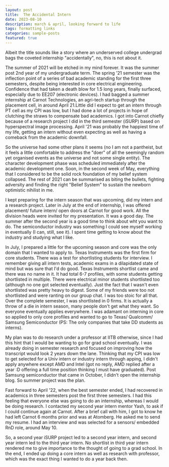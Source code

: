 ```yaml
---
layout: post
title:  The Accidental Intern
date: 2023-08-10
description: march & april, looking forward to life
tags: formatting links
categories: sample-posts
featured: true
---
```


Albeit the title sounds like a story where an underserved college undergrad bags the coveted internship 
"accidentally", no, this is not about it.

The summer of 2021 will be etched in my mind forever. It was the summer post 2nd year of my undergraduate term.
The spring '21 semester was the inflection point of a series of bad academic standing for the first three semesters, 
despite being interested in core electrical engineering. Confidence that had taken a death blow for 1.5 long years, 
finally surfaced, especially due to EE207 (electronic devices). I had bagged a summer internship at Carnot Technologies, an agri-tech startup through the placement cell, in around April 21.Little did I expect to get an intern through PT cell as my CPI was low, but I had done a lot of projects in hope of clutching the straws to compensate bad academics. I got into Carnot chiefly because of a research project I did in the third semester (iSURP) based on hyperspectral image processing. April '21 was probably the happiest time of my life, getting an intern without even expecting as well as having a comeback from the academic downfall. 

So the universe had some other plans it seems (no I am not a pantheist, but it feels a little comfortable to address the "doer" of all the seemingly random yet organised events as the universe and not some single entity). The character development phase was scheduled immediately after the academic development one. Soon, in the second week of May, everything that I considered to be the solid rock foundation of my belief system collapsed. The rest of 2021 can be summarised as biting the bullets, fighting adversity and finding the right "Belief System" to sustain the newborn optimistic nihilist in me.

I kept preparing for the intern season that was upcoming, did my intern and a research project. Later in July at the end of internship, I was offered placement/ future intern/ open doors at Carnot for good work. All the division heads were invited for my presentation. It was a good day. The summer after the second year is a good time to think about wht you want to do. The semiconductor industry was something I could see myself working in eventually (I can, still, see it). I spent time getting to know about the industry and studying what I like.

In July, I prepared a little for the upcoming season and core was the only domain that I wanted to apply to. Texas Instruments was the first firm for core students. There was a test for shortlisting students for interview. I remember giving all intern tests, academic exams in a dilapidated state of mind but was sure that I'd do good. Texas Instruments shortlist came and there was no name in it. It had total 6-7 profiles, with some students getting shortlisted in multiple. There were electrical minor students shortlisted too (although no one got selected eventually). Just the fact that I wasn't even shortlisted was pretty heavy to digest. Some of my friends were too not shortlisted and were ranting on our group chat. I was too stoic for all that. Over the complete semester, I was shortlisted in 0 firms. It is actually a throw of a die in intern season, many people don't get what they want. So everyone eventually applies everywhere. I was adamant on interning in core so applied to only core profiles and wanted to go to Texas/ Qualcomm/ Samsung Semiconductor (PS: The only companies that take DD students as interns).

My plan was to do research under a professor at IITB otherwise, since I had this hint that I would be wanting to go for grad school eventually. I was already doing in semester research and focused on improving how the transcript would look 2 years down the lane. Thinking that my CPI was low to get selected for a Univ intern or industry intern through apping, I didn't apply anywhere except AMD and Intel (got no reply, AMD replied after a year :D offering a full time position thinking I must have graduated). Post Samsung semiconductor that came in October, I didn't open the internship blog. So summer project was the plan. 

Fast forward to April '22, when the best semester ended, I had recovered in academics in three semesters post the first three semesters. 
I had this feeling that everyone else was going to do an internship, whereas I would be doing research. I contacted my second year intern mentor Yash, to ask if I could continue again at Carnot. After a brief call with him, I got to know he had left Carnot 6 months prior and was at Atomberg. He asked me to send my resume. I had an interview and was selected for a sensors/ embedded RnD role, around May 10. 

So, a second year iSURP project led to a second year intern, and second year intern led to the third year intern. No shortlist in third year intern rendered me to give importance to the thought of going to a grad school. In the end, I ended up doing a core intern as well as research with professor, which was the exact thing I wanted to do a year back then. 